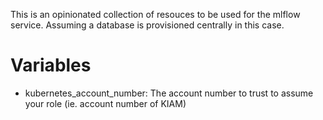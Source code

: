 This is an opinionated collection of resouces to be used for the mlflow service. Assuming a database
is provisioned centrally in this case.

# Variables

- kubernetes_account_number: The account number to trust to assume your role (ie. account number of
  KIAM)
